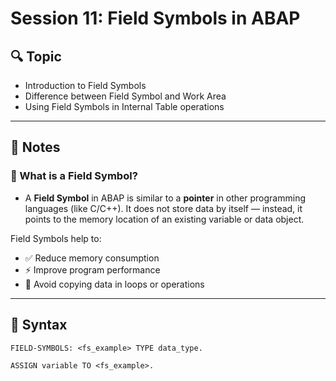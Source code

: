 # Session 11: Field Symbols in ABAP

## 🔍 Topic
- Introduction to Field Symbols
- Difference between Field Symbol and Work Area
- Using Field Symbols in Internal Table operations

---

## 🧾 Notes

### 🔹 What is a Field Symbol?
- A **Field Symbol** in ABAP is similar to a **pointer** in other programming languages (like C/C++). It does not store data by itself — instead, it points to the memory location of an existing variable or data object.


Field Symbols help to:
- ✅ Reduce memory consumption
- ⚡ Improve program performance
- 🔁 Avoid copying data in loops or operations

---

## 🧠 Syntax

```abap
FIELD-SYMBOLS: <fs_example> TYPE data_type.

ASSIGN variable TO <fs_example>.